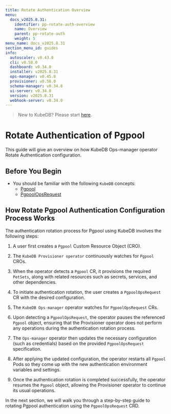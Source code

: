 ```yaml
---
title: Rotate Authentication Overview
menu:
  docs_v2025.8.31:
    identifier: pp-rotate-auth-overview
    name: Overview
    parent: pp-rotate-auth
    weight: 5
menu_name: docs_v2025.8.31
section_menu_id: guides
info:
  autoscaler: v0.43.0
  cli: v0.58.0
  dashboard: v0.34.0
  installer: v2025.8.31
  ops-manager: v0.45.0
  provisioner: v0.58.0
  schema-manager: v0.34.0
  ui-server: v0.34.0
  version: v2025.8.31
  webhook-server: v0.34.0
---
```


> New to KubeDB? Please start [here](/docs/v2025.8.31/README).

# Rotate Authentication of Pgpool

This guide will give an overview on how KubeDB Ops-manager operator Rotate Authentication configuration.

## Before You Begin

- You should be familiar with the following `KubeDB` concepts:
    - [Pgpool](/docs/v2025.8.31/guides/pgpool/concepts/pgpool)
    - [PgpoolOpsRequest](/docs/v2025.8.31/guides/pgpool/concepts/opsrequest)

## How Rotate Pgpool Authentication Configuration Process Works

[//]: # (The following diagram shows how KubeDB Ops-manager operator Rotate Authentication of a `Pgpool`. Open the image in a new tab to see the enlarged version.)

[//]: # ()
[//]: # (<figure align="center">)

[//]: # (  <img alt="Rotate Authentication process of Pgpool" src="/docs/v2025.8.31/images/day-2-operation/Pgpool/kf-rotate-auth.svg">)

[//]: # (<figcaption align="center">Fig: Rotate Auth process of Pgpool</figcaption>)

[//]: # (</figure>)

The authentication rotation process for Pgpool using KubeDB involves the following steps:

1. A user first creates a `Pgpool` Custom Resource Object (CRO).

2. The `KubeDB Provisioner operator` continuously watches for `Pgpool` CROs.

3. When the operator detects a `Pgpool` CR, it provisions the required `PetSets`, along with related resources such as secrets, services, and other dependencies.

4. To initiate authentication rotation, the user creates a `PgpoolOpsRequest` CR with the desired configuration.

5. The `KubeDB Ops-manager` operator watches for `PgpoolOpsRequest` CRs.

6. Upon detecting a `PgpoolOpsRequest`, the operator pauses the referenced `Pgpool` object, ensuring that the Provisioner
   operator does not perform any operations during the authentication rotation process.

7. The `Ops-manager` operator then updates the necessary configuration (such as credentials) based on the provided `PgpoolOpsRequest` specification.

8. After applying the updated configuration, the operator restarts all `Pgpool` Pods so they come up with the new authentication environment variables and settings.

9. Once the authentication rotation is completed successfully, the operator resumes the `Pgpool` object, allowing the Provisioner operator to continue its usual operations.

In the next section, we will walk you through a step-by-step guide to rotating Pgpool authentication using the `PgpoolOpsRequest` CRD.
